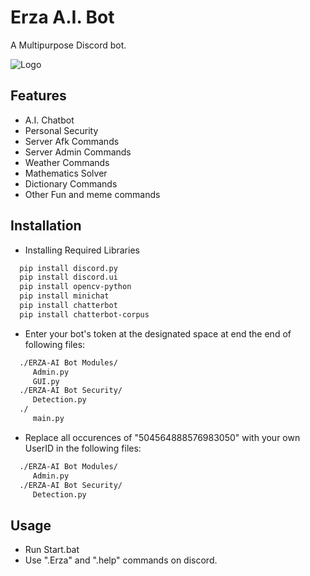 # Erza A.I. Bot

A Multipurpose Discord bot.


![Logo](https://cdn.discordapp.com/attachments/962597684663947294/965238164493053962/download.jpeg)


## Features

- A.I. Chatbot
- Personal Security
- Server Afk Commands
- Server Admin Commands
- Weather Commands
- Mathematics Solver
- Dictionary Commands
- Other Fun and meme commands 


## Installation

- Installing Required Libraries

```bash
  pip install discord.py
  pip install discord.ui
  pip install opencv-python
  pip install minichat
  pip install chatterbot
  pip install chatterbot-corpus
```
- Enter your bot's token at the designated space at end the end of following files:
```bash
  ./ERZA-AI Bot Modules/
     Admin.py
     GUI.py
  ./ERZA-AI Bot Security/  
     Detection.py
  ./   
     main.py
```    
- Replace all occurences of "504564888576983050" with your own UserID in the following files:
```bash
  ./ERZA-AI Bot Modules/
     Admin.py
  ./ERZA-AI Bot Security/  
     Detection.py
```    
## Usage

- Run Start.bat
- Use ".Erza" and ".help" commands on discord. 

